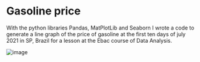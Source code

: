 # Gasoline price
With the python libraries Pandas, MatPlotLib and Seaborn I wrote a code to generate a line graph of the price of gasoline at the first ten days of july 2021 in SP, Brazil for a lesson at the Ebac course of Data Analysis.

![image](https://github.com/juhxlz/gasoline_price_07-2021/assets/115509026/c6ea9abd-8897-4d6c-b88f-0eeb5669dcd2)
